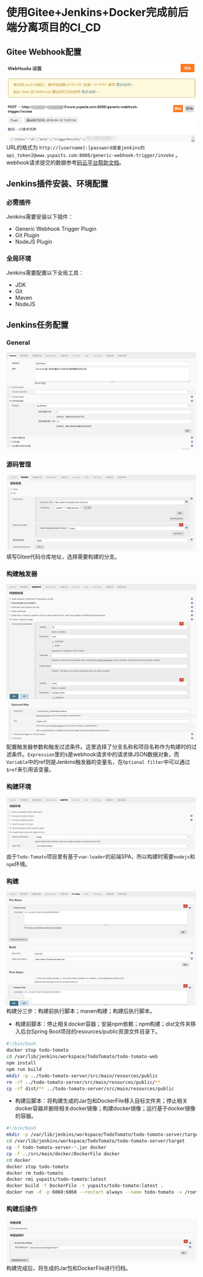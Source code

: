 # 使用Gitee+Jenkins+Docker完成前后端分离项目的CI_CD

## Gitee Webhook配置
![Webhook配置.png](./使用Gitee+Jenkins+Docker完成前后端分离项目的CI_CD/1658766771074-042a8790-ae3d-4737-8d32-09c6430d19e0.png)<br />URL的格式为 `http://[username]:[password或者jenkins的api_token]@www.yupaits.com:8080/generic-webhook-trigger/invoke` 。<br />webhook请求提交的数据参考[码云平台帮助文档](http://git.mydoc.io/?t=154711)。
## Jenkins插件安装、环境配置
### 必需插件
Jenkins需要安装以下插件：

- Generic Webhook Trigger Plugin
- Git Plugin
- NodeJS Plugin
### 全局环境
Jenkins需要配置以下全局工具：

- JDK
- Git
- Maven
- NodeJS
## Jenkins任务配置
### General
![任务配置-General.png](./使用Gitee+Jenkins+Docker完成前后端分离项目的CI_CD/1658766779977-a331662d-d29c-42e7-a114-ffb911aba40a.png)
### 源码管理
![任务配置-源码管理.png](./使用Gitee+Jenkins+Docker完成前后端分离项目的CI_CD/1658766783430-a42b5410-fd92-4a2a-898b-caa476b7683b.png)<br />填写Gitee代码仓库地址，选择需要构建的分支。
### 构建触发器
![任务配置-构建触发器.png](./使用Gitee+Jenkins+Docker完成前后端分离项目的CI_CD/1658766787535-1d82c907-dc7c-4b80-93e8-57a402d7de8a.png)<br />![任务配置-构建触发器1.png](./使用Gitee+Jenkins+Docker完成前后端分离项目的CI_CD/1658766792448-e63d6672-b934-4c70-bf2b-3b576210bdb7.png)<br />配置触发器参数和触发过滤条件。这里选择了分支名称和项目名称作为构建时的过滤条件。`Expression`里的`$`是webhook请求中的请求体JSON数据对象，而`Variable`中的ref则是Jenkins触发器的变量名，在`Optional filter`中可以通过`$ref`来引用该变量。
### 构建环境
![任务配置-构建环境.png](./使用Gitee+Jenkins+Docker完成前后端分离项目的CI_CD/1658766796523-d5ac633a-4acd-4946-9106-54d9c7487c87.png)<br />由于`Todo-Tomato`项目里有基于`vue-loader`的前端SPA，所以构建时需要`nodejs`和`npm`环境。
### 构建
![任务配置-构建.png](./使用Gitee+Jenkins+Docker完成前后端分离项目的CI_CD/1658766799876-93fdad83-32a9-4928-8ee5-1a8feabdbb53.png)<br />构建分三步：构建前执行脚本；maven构建；构建后执行脚本。

- 构建前脚本：停止相关docker容器；安装npm依赖；npm构建；dist文件夹移入后台Spring Boot项目的resources/public资源文件目录下。
```bash
#!/bin/bash
docker stop todo-tomato
cd /var/lib/jenkins/workspace/TodoTomato/todo-tomato-web
npm install
npm run build
mkdir -p ../todo-tomato-server/src/main/resources/public
rm -rf ../todo-tomato-server/src/main/resources/public/**
cp -rf dist/** ../todo-tomato-server/src/main/resources/public
```

- 构建后脚本：将构建生成的Jar包和DockerFile移入目标文件夹；停止相关docker容器并删除相关docker镜像；构建docker镜像；运行基于docker镜像的容器。
```bash
#!/bin/bash
mkdir -p /var/lib/jenkins/workspace/TodoTomato/todo-tomato-server/target/docker
cd /var/lib/jenkins/workspace/TodoTomato/todo-tomato-server/target
cp -f todo-tomato-server-*.jar docker
cp -f ../src/main/docker/DockerFile docker
cd docker
docker stop todo-tomato
docker rm todo-tomato
docker rmi yupaits/todo-tomato:latest
docker build -f DockerFile -t yupaits/todo-tomato:latest .
docker run -d -p 6060:6060 --restart always --name todo-tomato -v /root/todo-tomato/logs:/root/logs yupaits/todo-tomato:latest
```
### 构建后操作
![任务配置-构建后操作.png](./使用Gitee+Jenkins+Docker完成前后端分离项目的CI_CD/1658766807612-bb7ff2eb-42ad-422b-9547-e5e250cc3520.png)<br />构建完成后，将生成的Jar包和DockerFile进行归档。
